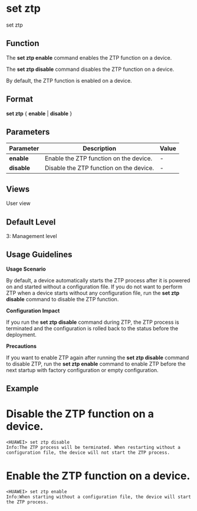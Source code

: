 set ztp
=======

set ztp

Function
--------



The **set ztp enable** command enables the ZTP function on a device.

The **set ztp disable** command disables the ZTP function on a device.



By default, the ZTP function is enabled on a device.


Format
------

**set ztp** { **enable** | **disable** }


Parameters
----------

| Parameter | Description | Value |
| --- | --- | --- |
| **enable** | Enable the ZTP function on the device. | - |
| **disable** | Disable the ZTP function on the device. | - |



Views
-----

User view


Default Level
-------------

3: Management level


Usage Guidelines
----------------

**Usage Scenario**

By default, a device automatically starts the ZTP process after it is powered on and started without a configuration file. If you do not want to perform ZTP when a device starts without any configuration file, run the **set ztp disable** command to disable the ZTP function.

**Configuration Impact**

If you run the **set ztp disable** command during ZTP, the ZTP process is terminated and the configuration is rolled back to the status before the deployment.

**Precautions**



If you want to enable ZTP again after running the **set ztp disable** command to disable ZTP, run the **set ztp enable** command to enable ZTP before the next startup with factory configuration or empty configuration.




Example
-------

# Disable the ZTP function on a device.
```
<HUAWEI> set ztp disable
Info:The ZTP process will be terminated. When restarting without a configuration file, the device will not start the ZTP process.

```

# Enable the ZTP function on a device.
```
<HUAWEI> set ztp enable
Info:When starting without a configuration file, the device will start the ZTP process.

```